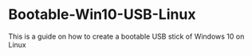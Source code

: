 # Bootable-Win10-USB-Linux
This is a guide on how to create a bootable USB stick of Windows 10 on Linux
